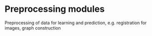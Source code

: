 # Preprocessing modules

Preprocessing of data for learning and prediction, e.g. registration for images, graph construction